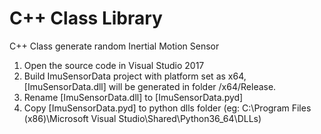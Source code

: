 # C++ Class Library
C++ Class generate random Inertial Motion Sensor

1. Open the source code in Visual Studio 2017
2. Build ImuSensorData project with platform set as x64, [ImuSensorData.dll] will be generated in folder /x64/Release. 
3. Rename [ImuSensorData.dll] to [ImuSensorData.pyd]
4. Copy [ImuSensorData.pyd] to python dlls folder (eg: C:\Program Files (x86)\Microsoft Visual Studio\Shared\Python36_64\DLLs)
